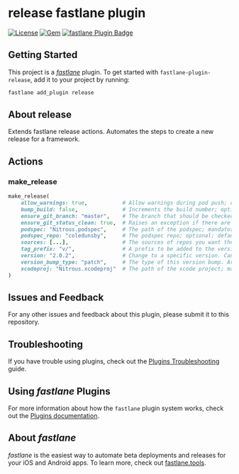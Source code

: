 # release fastlane plugin

[![License](https://img.shields.io/github/license/Coledunsby/fastlane-plugin-release.svg)](https://github.com/Coledunsby/fastlane-plugin-release/blob/master/LICENSE)
[![Gem](https://img.shields.io/gem/v/fastlane-plugin-release.svg?style=flat)](http://rubygems.org/gems/fastlane-plugin-release)
[![fastlane Plugin Badge](https://rawcdn.githack.com/fastlane/fastlane/master/fastlane/assets/plugin-badge.svg)](https://rubygems.org/gems/fastlane-plugin-podspec_dependency_versioning)

## Getting Started

This project is a [_fastlane_](https://github.com/fastlane/fastlane) plugin. To get started with `fastlane-plugin-release`, add it to your project by running:

```bash
fastlane add_plugin release
```

## About release

Extends fastlane release actions. Automates the steps to create a new release for a framework.

## Actions

### make_release

```ruby
make_release(
    allow_warnings: true,           # Allow warnings during pod push; optional; default = true
    bump_build: false,              # Increments the build number; optional; default = false
    ensure_git_branch: "master",    # The branch that should be checked for; optional; default = "master"
    ensure_git_status_clean: true,  # Raises an exception if there are uncommitted git changes; optional; default = true
    podspec: "Nitrous.podspec",     # The path of the podspec; mandatory
    podspec_repo: "coledunsby",     # The podspec repo; optional; default = "Trunk"
    sources: [...],                 # The sources of repos you want the pod spec to lint with; optional; default = ["https://github.com/CocoaPods/Specs"]
    tag_prefix: "v/",               # A prefix to be added to the version tag (e.g. "v/"); optional; default = ""
    version: "2.0.2",               # Change to a specific version. Cannot be used in conjuction with version_bump_type; optional; default = nil
    version_bump_type: "patch",     # The type of this version bump. Available: patch, minor, major; optional; default = "patch"
    xcodeproj: "Nitrous.xcodeproj"  # The path of the xcode project; mandatory
)
```

## Issues and Feedback

For any other issues and feedback about this plugin, please submit it to this repository.

## Troubleshooting

If you have trouble using plugins, check out the [Plugins Troubleshooting](https://docs.fastlane.tools/plugins/plugins-troubleshooting/) guide.

## Using _fastlane_ Plugins

For more information about how the `fastlane` plugin system works, check out the [Plugins documentation](https://docs.fastlane.tools/plugins/create-plugin/).

## About _fastlane_

_fastlane_ is the easiest way to automate beta deployments and releases for your iOS and Android apps. To learn more, check out [fastlane.tools](https://fastlane.tools).
